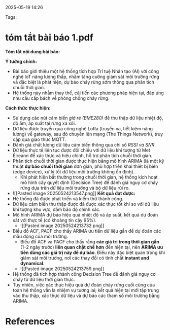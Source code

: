 2025-05-19 14:26


Tags:

# tóm tắt bài báo 1.pdf
**Tóm tắt nội dung bài báo:**

**Ý tưởng chính:**
- Bài báo giới thiệu một hệ thống tích hợp Trí tuệ Nhân tạo (AI) với công nghệ IoT năng lượng thấp, nhằm tăng cường giám sát môi trường rừng và đặc biệt là phát hiện, dự báo cháy rừng sớm thông qua phân tích chuỗi thời gian.
- Hệ thống này nhằm thay thế, cải tiến các phương pháp hiện tại, đáp ứng nhu cầu cấp bách về phòng chống cháy rừng.

**Cách thức thực hiện:**
- Sử dụng các nút cảm biến *giá rẻ (BME280)* để thu thập dữ liệu nhiệt độ, độ ẩm, áp suất tại rừng xa xôi.
- Dữ liệu được truyền qua công nghệ LoRa (truyền xa, tiết kiệm năng lượng) về gateway, sau đó chuyển lên mạng (The Things Network), truy cập qua giao thức MQTT.
- Đánh giá chất lượng dữ liệu cảm biến thông qua chỉ số *RSSI và SNR*.
- Dữ liệu thực tế liên tục được đối chiếu với dữ liệu khí tượng từ Met Éireann để xác thực và hiệu chỉnh, hỗ trợ phân tích chuỗi thời gian.
- Phân tích chuỗi thời gian được thực hiện bằng mô hình ARIMA (là một kỹ thuật **dự báo chuỗi thời gian** đơn giản, phù hợp triển khai thiết bị biên (edge device), xử lý tốt dữ liệu môi trường không ổn định).
	- Khi phát hiện bất thường trong chuỗi thời gian, hệ thống kích hoạt mô hình cây quyết định (Decision Tree) để đánh giá nguy cơ cháy rừng dựa trên dữ liệu môi trường và bộ dữ liệu rủi ro.
- ![[Pasted image 20250524213547.png]]
**Kết quả đạt được:**
- Hệ thống đã được phát triển và kiểm thử thành công.
- Dữ liệu cảm biến thu thập được đã được xác thực tốt khi so với dữ liệu khí tượng khu vực, đảm bảo độ chính xác.
- Mô hình ARIMA dự báo hiệu quả nhiệt độ và áp suất, kết quả dự đoán sát với thực tế (có khoảng tin cậy 95%).
	- ![[Pasted image 20250524213732.png]]
- Biểu đồ ACF, PACF cho thấy ARIMA ưu tiên dữ liệu gần để dự đoán các mẫu động của môi trường.
	- Biểu đồ ACF và PACF cho thấy rằng **các giá trị trong thời gian gần** (1–2 ngày trước) **liên quan chặt chẽ hơn** đến hiện tại, nên **ARIMA ưu tiên dùng các giá trị này để dự báo**. Điều này đặc biệt quan trọng khi giám sát môi trường, nơi các thay đổi có tính chất **instant and dynamical**.
	- ![[Pasted image 20250524213759.png]]
- Hệ thống đã tích hợp thành công Decision Tree để đánh giá nguy cơ cháy từ dữ liệu thời gian thực.
- Tuy nhiên, việc xác thực hiệu quả dự đoán cháy rừng cuối cùng của toàn hệ thống vẫn là nhiệm vụ tương lai; kết quả hiện tại mới tập trung vào thu thập, xác thực dữ liệu và dự báo các tham số môi trường bằng ARIMA.


# References
